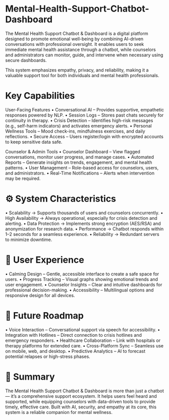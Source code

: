 #  Mental-Health-Support-Chatbot-Dashboard

The Mental Health Support Chatbot & Dashboard is a digital platform designed to promote emotional well-being by combining AI-driven conversations with professional oversight.
It enables users to seek immediate mental health assistance through a chatbot, while counselors and administrators can monitor, guide, and intervene when necessary using secure dashboards.

This system emphasizes empathy, privacy, and reliability, making it a valuable support tool for both individuals and mental health professionals.

# Key Capabilities
User-Facing Features
 • Conversational AI – Provides supportive, empathetic responses powered by NLP.
 • Session Logs – Stores past chats securely for continuity in therapy.
 • Crisis Detection – Identifies high-risk messages (e.g., self-harm indicators) and activates emergency alerts.
 • Personal Wellness Tools – Mood check-ins, mindfulness exercises, and daily reflections.
 • Secure Access – Users register/login with encrypted accounts to keep sensitive data safe.

 Counselor & Admin Tools
 • Counselor Dashboard – View flagged conversations, monitor user progress, and manage cases.
 • Automated Reports – Generate insights on trends, engagement, and mental health patterns.
 • User Management – Role-based access for counselors, users, and administrators.
 • Real-Time Notifications – Alerts when intervention may be required.



# ⚙️ System Characteristics
 • Scalability → Supports thousands of users and counselors concurrently.
 • High Availability → Always operational, especially for crisis detection and alerting.
 • Data Protection → Implements strong encryption (AES/RSA) and anonymization for research data.
 • Performance → Chatbot responds within 1–2 seconds for a seamless experience.
 • Reliability → Redundant servers to minimize downtime.



# 🎨 User Experience
 • Calming Design – Gentle, accessible interface to create a safe space for users.
 • Progress Tracking – Visual graphs showing emotional trends and user engagement.
 • Counselor Insights – Clear and intuitive dashboards for professional decision-making.
 •  Accessibility – Multilingual options and responsive design for all devices.



# 🚀 Future Roadmap
 • Voice Interaction – Conversational support via speech for accessibility.
 • Integration with Hotlines – Direct connection to crisis hotlines and emergency responders.
 • Healthcare Collaboration – Link with hospitals or therapy platforms for extended care.
 • Cross-Platform Sync – Seamless use on mobile, web, and desktop.
 • Predictive Analytics – AI to forecast potential relapses or high-stress phases.



# 📌 Summary

The Mental Health Support Chatbot & Dashboard is more than just a chatbot — it’s a comprehensive support ecosystem.
It helps users feel heard and supported, while equipping counselors with data-driven tools to provide timely, effective care.
Built with AI, security, and empathy at its core, this system is a reliable companion for mental wellness.


